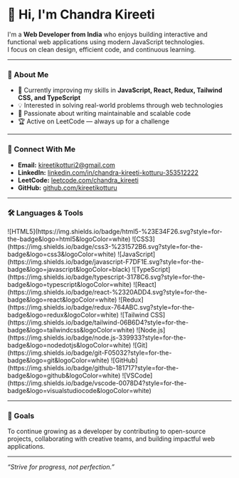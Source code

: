 # 👋 Hi, I'm Chandra Kireeti

I'm a **Web Developer from India** who enjoys building interactive and functional web applications using modern JavaScript technologies.  
I focus on clean design, efficient code, and continuous learning.

---

### 🧩 About Me
- 🌱 Currently improving my skills in **JavaScript, React, Redux, Tailwind CSS, and TypeScript**  
- 💡 Interested in solving real-world problems through web technologies  
- 🧠 Passionate about writing maintainable and scalable code  
- 🏆 Active on LeetCode — always up for a challenge  

---

### 🔗 Connect With Me
- **Email:** [kireetikotturi2@gmail.com](mailto:kireetikotturi2@gmail.com)  
- **LinkedIn:** [linkedin.com/in/chandra-kireeti-kotturu-353512222](https://www.linkedin.com/in/chandra-kireeti-kotturu-353512222/)  
- **LeetCode:** [leetcode.com/chandra_kireeti](https://leetcode.com/chandra_kireeti/)  
- **GitHub:** [github.com/kireetikotturu](https://github.com/kireetikotturu)

---

### 🛠️ Languages & Tools
<p>
  ![HTML5](https://img.shields.io/badge/html5-%23E34F26.svg?style=for-the-badge&logo=html5&logoColor=white)
  ![CSS3](https://img.shields.io/badge/css3-%231572B6.svg?style=for-the-badge&logo=css3&logoColor=white)
  ![JavaScript](https://img.shields.io/badge/javascript-F7DF1E.svg?style=for-the-badge&logo=javascript&logoColor=black)
  ![TypeScript](https://img.shields.io/badge/typescript-3178C6.svg?style=for-the-badge&logo=typescript&logoColor=white)
  ![React](https://img.shields.io/badge/react-%2320ADD4.svg?style=for-the-badge&logo=react&logoColor=white)
  ![Redux](https://img.shields.io/badge/redux-764ABC.svg?style=for-the-badge&logo=redux&logoColor=white)
  ![Tailwind CSS](https://img.shields.io/badge/tailwind-06B6D4?style=for-the-badge&logo=tailwindcss&logoColor=white)
  ![Node.js](https://img.shields.io/badge/node.js-339933?style=for-the-badge&logo=nodedotjs&logoColor=white)
  ![Git](https://img.shields.io/badge/git-F05032?style=for-the-badge&logo=git&logoColor=white)
  ![GitHub](https://img.shields.io/badge/github-181717?style=for-the-badge&logo=github&logoColor=white)
  ![VSCode](https://img.shields.io/badge/vscode-0078D4?style=for-the-badge&logo=visualstudiocode&logoColor=white)
</p>

---

### 🧭 Goals
To continue growing as a developer by contributing to open-source projects, collaborating with creative teams, and building impactful web applications.

---

_“Strive for progress, not perfection.”_
